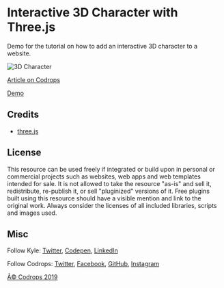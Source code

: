 # Interactive 3D Character with Three.js

Demo for the tutorial on how to add an interactive 3D character to a website.

![3D Character](https://tympanus.net/codrops/wp-content/uploads/2019/10/Interactive3DCharacter_feat.jpg)

[Article on Codrops](https://tympanus.net/codrops/?p=43796)

[Demo](http://tympanus.net/Tutorials/Interactive3DCharacter/)

## Credits

- [three.js](https://threejs.org/)

## License
This resource can be used freely if integrated or build upon in personal or commercial projects such as websites, web apps and web templates intended for sale. It is not allowed to take the resource "as-is" and sell it, redistribute, re-publish it, or sell "pluginized" versions of it. Free plugins built using this resource should have a visible mention and link to the original work. Always consider the licenses of all included libraries, scripts and images used.

## Misc

Follow Kyle: [Twitter](https://twitter.com/KyleWetton), [Codepen](https://codepen.io/kylewetton/), [LinkedIn](https://www.linkedin.com/in/kylewetton/)

Follow Codrops: [Twitter](http://www.twitter.com/codrops), [Facebook](http://www.facebook.com/codrops), [GitHub](https://github.com/codrops), [Instagram](https://www.instagram.com/codropsss/)


[Â© Codrops 2019](http://www.codrops.com)





